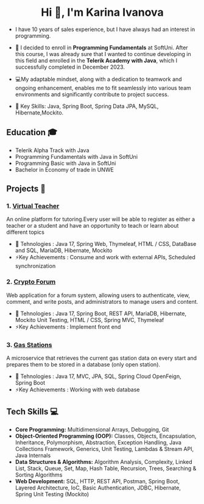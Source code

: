 <h1 align="center">Hi 👋, I'm Karina Ivanova </h1>

- I have 10 years of sales experience, but I have always had an interest in programming.
- 🌱 I decided to enroll in **Programming Fundamentals**  at SoftUni. After this course, I was already sure that I wanted to continue developing in this field and enrolled in the **Telerik Academy with Java**, which I successfully completed in December 2023.

- 💻My adaptable mindset, along with a dedication to teamwork and ongoing enhancement, enables me to fit seamlessly into various team environments and significantly contribute to project success.

- 🔧 Key Skills: Java, Spring Boot, Spring Data JPA, MySQL, Hibernate,Mockito.
## Education 🎓
- Telerik Alpha Track with Java
- Programming Fundamentals with Java in SoftUni
- Programming Basic with Java in SoftUni
- Bachelor in Economy of trade in UNWE

## Projects 🚀
 ### 1. [Virtual Teacher](https://github.com/FinalProjectTeam06/VirtualTeacher)
An online platform for tutoring.Every user will be able to register as either a teacher or a student and have an opportunity to teach or learn about different topics

- 🔧 Tehnologies : Java 17, Spring Web, Thymeleaf, HTML / CSS, DataBase and SQL, MariaDB, Hibernate, Mockito
- ⚡Key Achievements :  Consume and work with external APIs,  Scheduled synchronization

### 2. [Crypto Forum](https://github.com/WebProjectForumTeam6/ForumSystem)
Web application for a forum system, allowing users to authenticate, view, comment, and write posts, and administrators to manage users and content.

- 🔧 Tehnologies : Java 17, Spring Boot, REST API, MariaDB, Hibernate, Mockito Unit Testing, HTML / CSS, Spring MVC, Thymeleaf
- ⚡Key Achievements : Implement front end

### 3. [Gas Stations](https://github.com/KarinaIvanova01/GasStations)
A microservice that retrieves the current gas station data on every start and prepares them to be stored in a database (only open station).

- 🔧 Tehnologies : Java 17, MVC, JPA, SQL, Spring Cloud OpenFeign, Spring Boot
- ⚡Key Achievements : Working with web database

## Tech Skills 💻
- **Core Programming:** Multidimensional Arrays, Debugging, Git
- **Object-Oriented Programming (OOP):** Classes, Objects, Encapsulation, Inheritance, Polymorphism, Abstraction, Exception Handling, Java Collections Framework, Generics, Unit Testing, Lambdas & Stream API, Java Internals
- **Data Structures & Algorithms:** Algorithm Analysis, Complexity, Linked List, Stack, Queue, Set, Map, Hash Table, Recursion, Trees, Searching & Sorting Algorithms
- **Web Development:** SQL, HTTP, REST API, Postman, Spring Boot, Layered Architecture, IoC, Basic Authentication, JDBC, Hibernate, Spring Unit Testing (Mockito)

